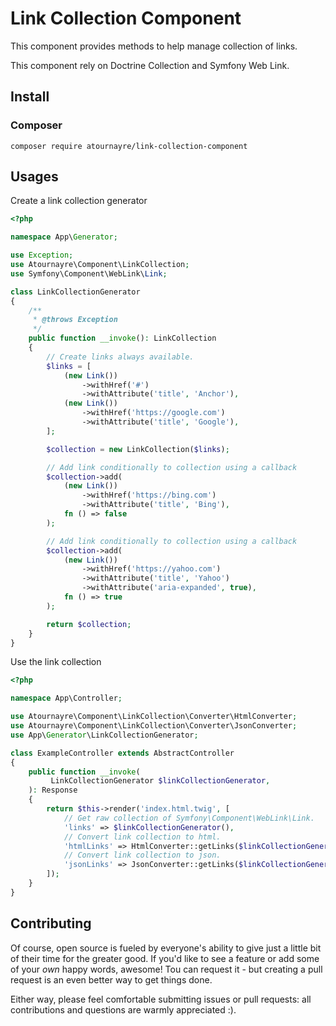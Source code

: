 # Link Collection Component

This component provides methods to help manage collection of links.

This component rely on Doctrine Collection and Symfony Web Link.

## Install
### Composer
```shell
composer require atournayre/link-collection-component
```

## Usages
Create a link collection generator
```php
<?php

namespace App\Generator;

use Exception;
use Atournayre\Component\LinkCollection;
use Symfony\Component\WebLink\Link;

class LinkCollectionGenerator
{
    /**
     * @throws Exception
     */
    public function __invoke(): LinkCollection
    {
        // Create links always available.
        $links = [
            (new Link())
                ->withHref('#')
                ->withAttribute('title', 'Anchor'),
            (new Link())
                ->withHref('https://google.com')
                ->withAttribute('title', 'Google'),
        ];

        $collection = new LinkCollection($links);

        // Add link conditionally to collection using a callback
        $collection->add(
            (new Link())
                ->withHref('https://bing.com')
                ->withAttribute('title', 'Bing'),
            fn () => false
        );

        // Add link conditionally to collection using a callback
        $collection->add(
            (new Link())
                ->withHref('https://yahoo.com')
                ->withAttribute('title', 'Yahoo')
                ->withAttribute('aria-expanded', true),
            fn () => true
        );

        return $collection;
    }
}
```

Use the link collection
```php
<?php

namespace App\Controller;

use Atournayre\Component\LinkCollection\Converter\HtmlConverter;
use Atournayre\Component\LinkCollection\Converter\JsonConverter;
use App\Generator\LinkCollectionGenerator;

class ExampleController extends AbstractController
{
    public function __invoke(
         LinkCollectionGenerator $linkCollectionGenerator,
    ): Response
    {
        return $this->render('index.html.twig', [
            // Get raw collection of Symfony\Component\WebLink\Link.
            'links' => $linkCollectionGenerator(),
            // Convert link collection to html.
            'htmlLinks' => HtmlConverter::getLinks($linkCollectionGenerator()),
            // Convert link collection to json.
            'jsonLinks' => JsonConverter::getLinks($linkCollectionGenerator()),
        ]);
    }
}

```


## Contributing
Of course, open source is fueled by everyone's ability to give just a little bit
of their time for the greater good. If you'd like to see a feature or add some of
your *own* happy words, awesome! Tou can request it - but creating a pull request
is an even better way to get things done.

Either way, please feel comfortable submitting issues or pull requests: all contributions
and questions are warmly appreciated :).
